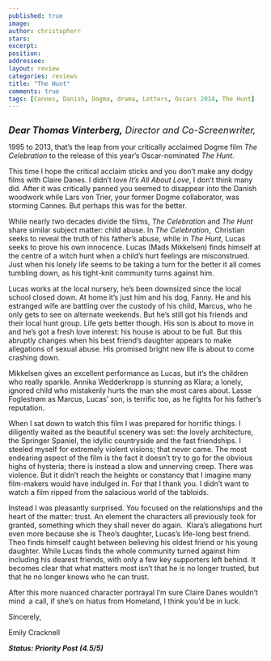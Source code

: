 ```yaml
---
published: true
image:
author: christopherr 
stars: 
excerpt: 
position: 
addressee: 
layout: review
categories: reviews
title: "The Hunt"
comments: true
tags: [Cannes, Danish, Dogma, drama, Letters, Oscars 2014, The Hunt]
---
```

<div><p><span class="full-image-block ssNonEditable"><span><a href="/letters/2014/1/27/the-hunt.html"><img src="http://static.squarespace.com/static/5005f6bcc4aa41161b33e89e/5329cf1fe4b07c068ebf74de/5329cf1fe4b07c068ebf7948/1390783771653/The%20Hunt.jpg" alt="" /></a></span></span></p>
<p><em style="font-size:130%;"><strong>Dear Thomas Vinterberg,</strong> Director and Co-Screenwriter,</em></p>
<p>1995 to 2013, that&#8217;s the leap from your critically acclaimed Dogme film<em> The Celebration</em> to the release of this year&rsquo;s Oscar-nominated <em>The Hunt</em>.</p>
<p>This time I hope the critical acclaim sticks and you don&#8217;t make any dodgy films with Claire Danes. I didn&#8217;t love <em>It&#8217;s All About Love</em>, I don&#8217;t think many did. After it was critically panned you seemed to disappear into the Danish woodwork while Lars von Trier, your former Dogme collaborator, was storming Cannes. But perhaps this was for the better.</p>
<p>While nearly two decades divide the films, <em>The Celebration</em> and <em>The Hunt </em>share similar subject matter: child abuse. In <em>The Celebration</em>,&nbsp; Christian seeks to reveal the truth of his father&#8217;s abuse, while in <em>The Hunt</em>, Lucas seeks to prove his own innocence. Lucas (Mads Mikkelsen) finds himself at the centre of a witch hunt when a child&#8217;s hurt feelings are misconstrued. Just when his lonely life seems to be taking a turn for the better it all comes tumbling down, as his tight-knit community turns against him.</p>
<p>Lucas works at the local nursery, he&#8217;s been downsized since the local school closed down. At home it&#8217;s just him and his dog, Fanny. He and his estranged wife are battling over the custody of his child, Marcus, who he only gets to see on alternate weekends. But he&#8217;s still got his friends and their local hunt group. Life gets better though. His son is about to move in and he&#8217;s got a fresh love interest: his house is about to be full. But this abruptly changes when his best friend&#8217;s daughter appears to make allegations of sexual abuse. His promised bright new life is about to come crashing down.</p>
<p>Mikkelsen gives an excellent performance as Lucas, but it&#8217;s the children who really sparkle. Annika Wedderkropp is stunning as Klara; a lonely, ignored child who mistakenly hurts the man she most cares about. Lasse Foglestr&oslash;m as Marcus, Lucas&#8217; son, is terrific too, as he fights for his father&#8217;s reputation.</p>
<p>When I sat down to watch this film I was prepared for horrific things. I diligently waited as the beautiful scenery was set: the lovely architecture, the Springer Spaniel, the idyllic countryside and the fast friendships. I steeled myself for extremely violent visions; that never came. The most endearing aspect of the film is the fact it doesn&#8217;t try to go for the obvious highs of hysteria; there is instead a slow and unnerving creep. There was violence. But it didn&#8217;t reach the heights or constancy that I imagine many film-makers would have indulged in. For that I thank you. I didn&#8217;t want to watch a film ripped from the salacious world of the tabloids.&nbsp;</p>
<p>Instead I was pleasantly surprised. You focused on the relationships and the heart of the matter: trust. An element the characters all previously took for granted, something which they shall never do again.&nbsp; Klara&#8217;s allegations hurt even more because she is Theo&#8217;s daughter, Lucas&#8217;s life-long best friend. Theo finds himself caught between believing his oldest friend or his young daughter. While Lucas finds the whole community turned against him including his dearest friends, with only a few key supporters left behind. It becomes clear that what matters most isn&#8217;t that he is no longer trusted, but that he no longer knows who he can trust.</p>
<p>After this more nuanced character portrayal I&#8217;m sure Claire Danes wouldn&#8217;t mind&nbsp; a call, if she&#8217;s on hiatus from Homeland, I think you&#8217;d be in luck.</p>
<p>Sincerely,</p>
<p>Emily Cracknell</p>
<p><strong><em>Status: Priority Post (4.5/5)</em></strong></p></div>
